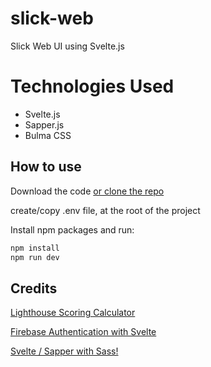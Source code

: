 # slick-web

Slick Web UI using Svelte.js

# Technologies Used

- Svelte.js
- Sapper.js
- Bulma CSS

## How to use

Download the code [or clone the repo](https://gitlab.com/sajuthankappan/slick-web/)

create/copy .env file, at the root of the project

Install npm packages and run:

```sh
npm install
npm run dev
```

## Credits

[Lighthouse Scoring Calculator](https://googlechrome.github.io/lighthouse/scorecalc)

[Firebase Authentication with Svelte](https://sveltecasts.dev/episodes/001-firebase-ui)

[Svelte / Sapper with Sass!](https://medium.com/@sean_27490/svelte-sapper-with-sass-271fff662da9)